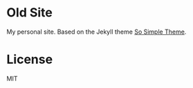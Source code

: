 # Old Site

My personal site. Based on the Jekyll theme [So Simple Theme](https://github.com/mmistakes/so-simple-theme).

# License

MIT
